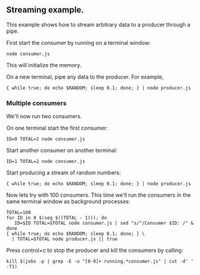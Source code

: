 ## Streaming example.

This example shows how to stream arbitrary data to a producer through a pipe.

First start the consumer by running on a terminal window:

    node consumer.js

This will initialize the memory.

On a new terminal, pipe any data to the producer. For example,


    { while true; do echo $RANDOM; sleep 0.1; done; } | node producer.js


### Multiple consumers

We'll now run two consumers.

On one terminal start the first consumer:

    ID=0 TOTAL=2 node consumer.js

Start another consumer on another terminal:

    ID=1 TOTAL=2 node consumer.js

Start producing a stream of random numbers:

    { while true; do echo $RANDOM; sleep 0.1; done; } | node producer.js


Now lets try with 100 consumers. This time we'll run the consumers in the
same terminal window as background processes:

    TOTAL=100
    for ID in 0 $(seq $((TOTAL - 1))); do
       ID=$ID TOTAL=$TOTAL node consumer.js | sed "s/^/Consumer $ID: /" &
    done
    { while true; do echo $RANDOM; sleep 0.1; done; } \
      | TOTAL=$TOTAL node producer.js || true

Press control+c to stop the producer and kill the consumers by calling:

    kill $(jobs -p | grep -E -o "[0-9]+ running.*consumer.js" | cut -d' ' -f1)

